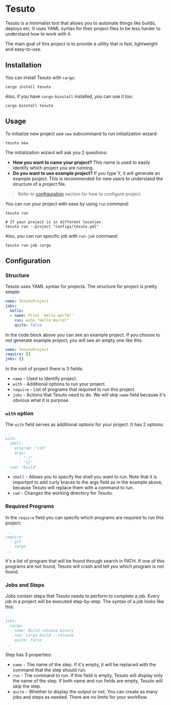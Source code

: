 # Tesuto

Tesuto is a minimalist tool that allows you to automate things like builds, deploys etc. It uses YAML syntax for their project files to be less harder to understand how to work with it.

The main goal of this project is to provide a utility that is fast, lightweight and easy-to-use.

## Installation

You can install Tesuto with `cargo`:
```shell
cargo install tesuto
```
Also, if you have `cargo-binstall` installed, you can use it too:
```shell
cargo binstall tesuto
```

## Usage

To initialize new project use `new` subcommand to run initialization wizard:
```shell
tesuto new
```
The initialization wizard will ask you 2 questions:
- **How you want to name your project?** This name is used to easily identify which project you are running.
- **Do you want to use example project?** If you type Y, it will generate an example project. This is recommended for new users to understand the structure of a project file.

> Refer to [configuration](#configuration) section for how to configure project.

You can run your project with ease by using `run` command:
```shell
tesuto run

# If your project is in different location.
tesuto run --project "configs/tesuto.yml"
```
Also, you can run specific job with `run-job` command:
```shell
tesuto run-job cargo
```
## Configuration

### Structure

Tesuto uses YAML syntax for projects. The structure for project is pretty simple:

```yaml
name: TesutoProject
jobs:
  hello:
  - name: Print 'Hello world!'
    run: echo "Hello World!"
    quite: false
```
In the code block above you can see an example project. If you choose to not generate example project, you will see an empty one like this:
```yaml
name: TesutoProject
require: []
jobs: {}
```
In the root of project there is 3 fields:
- `name` - Used to identify project.
- `with` - Additional options to run your project.
- `require` - List of programs that required to run this project.
- `jobs` - Actions that Tesuto need to do.
We will skip `name` field because it's obvious what it is purpose.

### `with` option
The `with` field serves as additional options for your project. It has 2 options:
```yaml
...
with:
  shell:
    program: "zsh"
    args:
      - "-c"
      - "{}"
  cwd: "build"
```

- `shell` - Allows you to specify the shell you want to run. Note that it is important to add curly braces to the args field as in the example above, because Tesuto will replace them with a command to run.
- `cwd` - Changes the working directory for Tesuto.

### Required Programs
In the `require` field you can specify which programs are required to run this project:
```yaml
...
require:
  - git
  - cargo
...
```
It's a list of program that will be found through search in PATH. If one of this programs are not found, Tesuto will crash and tell you which program is not found.
### Jobs and Steps
Jobs contain steps that Tesuto needs to perform to complete a job. Every job in a project will be executed step-by-step. The syntax of a job looks like this:
```yaml
...
jobs:
  cargo:
  - name: Build release binary
    run: cargo build --release
    quite: false
...
```
Step has 3 properties:
- `name` - The name of the step. If it's empty, it will be replaced with the command that the step should run.
- `run` - The command to run. If this field is empty, Tesuto will display only the name of the step. If both name and run fields are empty, Tesuto will skip the step.
- `quite` - Whether to display the output or not.
You can create as many jobs and steps as needed. There are no limits for your workflow.
